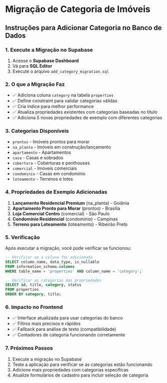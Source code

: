 # Migração de Categoria de Imóveis

## Instruções para Adicionar Categoria no Banco de Dados

### 1. Execute a Migração no Supabase

1. Acesse o **Supabase Dashboard**
2. Vá para **SQL Editor**
3. Execute o arquivo `add_category_migration.sql`

### 2. O que a Migração Faz

- ✅ Adiciona coluna `category` na tabela `properties`
- ✅ Define constraint para validar categorias válidas
- ✅ Cria índice para melhor performance
- ✅ Atualiza propriedades existentes com categorias baseadas no título
- ✅ Adiciona 5 novas propriedades de exemplo com diferentes categorias

### 3. Categorias Disponíveis

- `prontos` - Imóveis prontos para morar
- `na_planta` - Imóveis em construção/lançamento
- `apartamento` - Apartamentos
- `casa` - Casas e sobrados
- `cobertura` - Coberturas e penthouses
- `comercial` - Imóveis comerciais
- `condominio` - Casas em condomínio
- `loteamento` - Terrenos e lotes

### 4. Propriedades de Exemplo Adicionadas

1. **Lançamento Residencial Premium** (na_planta) - Goiânia
2. **Apartamento Pronto para Morar** (prontos) - Brasília
3. **Loja Comercial Centro** (comercial) - São Paulo
4. **Condomínio Residencial** (condominio) - Campinas
5. **Terreno para Loteamento** (loteamento) - Ribeirão Preto

### 5. Verificação

Após executar a migração, você pode verificar se funcionou:

```sql
-- Verificar se a coluna foi adicionada
SELECT column_name, data_type, is_nullable 
FROM information_schema.columns 
WHERE table_name = 'properties' AND column_name = 'category';

-- Verificar as categorias das propriedades
SELECT id, title, category, status 
FROM properties 
ORDER BY category, title;
```

### 6. Impacto no Frontend

- ✅ Interface atualizada para usar categorias do banco
- ✅ Filtros mais precisos e rápidos
- ✅ Fallback para análise de texto (compatibilidade)
- ✅ Contadores de categoria funcionando corretamente

### 7. Próximos Passos

1. Execute a migração no Supabase
2. Teste a aplicação para verificar se as categorias estão funcionando
3. Adicione mais propriedades com categorias específicas
4. Atualize formulários de cadastro para incluir seleção de categoria

